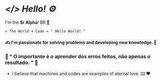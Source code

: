 # _</> Hello! ⚙_

I'm the **Sr Alpha**! BR 👋

	> The World + Code = " Hello World! "

#### ✍ I'm passionate for solving problems and developing new knowledge. 🧠

### 📝 " O importante é o aprender dos erros feitos, não apenas o resultado. " 💭
 
- I believe that machines and codes are examples of eternal love. ⌨️ ❤

<!--
**SR4LPH40FFC/SR4LPH40FFC** is a ✨ _special_ ✨ repository because its `README.md` (this file) appears on your GitHub profile.
